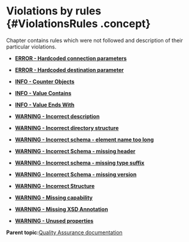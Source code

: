 # Violations by rules {#ViolationsRules .concept}

Chapter contains rules which were not followed and description of their particular violations.

-   **[ERROR - Hardcoded connection parameters](../../qa/rules/ERROR_-_Hardcoded_connection_parameters.md)**  

-   **[ERROR - Hardcoded destination parameter](../../qa/rules/ERROR_-_Hardcoded_destination_parameter.md)**  

-   **[INFO - Counter Objects](../../qa/rules/INFO_-_Counter_Objects.md)**  

-   **[INFO - Value Contains](../../qa/rules/INFO_-_Value_Contains.md)**  

-   **[INFO - Value Ends With](../../qa/rules/INFO_-_Value_Ends_With.md)**  

-   **[WARNING - Incorrect description](../../qa/rules/WARNING_-_Incorrect_description.md)**  

-   **[WARNING - Incorrect directory structure](../../qa/rules/WARNING_-_Incorrect_directory_structure.md)**  

-   **[WARNING - Incorrect schema - element name too long](../../qa/rules/WARNING_-_Incorrect_schema_-_element_name_too_long.md)**  

-   **[WARNING - Incorrect Schema - missing header](../../qa/rules/WARNING_-_Incorrect_Schema_-_missing_header.md)**  

-   **[WARNING - Incorrect schema - missing type suffix](../../qa/rules/WARNING_-_Incorrect_schema_-_missing_type_suffix.md)**  

-   **[WARNING - Incorrect Schema - missing version](../../qa/rules/WARNING_-_Incorrect_Schema_-_missing_version.md)**  

-   **[WARNING - Incorrect Structure](../../qa/rules/WARNING_-_Incorrect_Structure.md)**  

-   **[WARNING - Missing capability](../../qa/rules/WARNING_-_Missing_capability.md)**  

-   **[WARNING - Missing XSD Annotation](../../qa/rules/WARNING_-_Missing_XSD_Annotation.md)**  

-   **[WARNING - Unused properties](../../qa/rules/WARNING_-_Unused_properties.md)**  


**Parent topic:**[Quality Assurance documentation](../../qa/qa.md)

